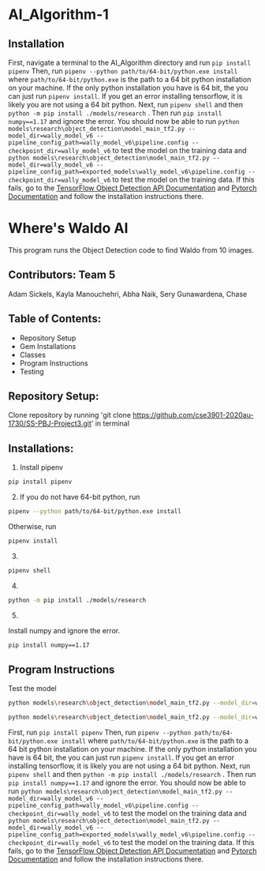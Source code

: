 # AI_Algorithm-1
## Installation
First, navigate a terminal to the AI_Algorithm directory and run `pip install pipenv`
Then, run `pipenv --python path/to/64-bit/python.exe install` where `path/to/64-bit/python.exe` is the path to a 64 bit python installation on your machine. If the only python installation you have is 64 bit, the you can just run `pipenv install`.
If you get an error installing tensorflow, it is likely you are not using a 64 bit python.
Next, run `pipenv shell` and then `python -m pip install ./models/research` . Then run `pip install numpy==1.17` and ignore the error. You should now be able to run `python models\research\object_detection\model_main_tf2.py --model_dir=wally_model_v6 --pipeline_config_path=wally_model_v6\pipeline.config --checkpoint_dir=wally_model_v6` to test the model on the training data and `python models\research\object_detection\model_main_tf2.py --model_dir=wally_model_v6 --pipeline_config_path=exported_models\wally_model_v6\pipeline.config --checkpoint_dir=wally_model_v6` to test the model on the training data. 
If this fails, go to the [TensorFlow Object Detection API Documentation](https://tensorflow-object-detection-api-tutorial.readthedocs.io/en/latest/install.html) and [Pytorch Documentation](https://pytorch.org/get-started/locally/) and follow the installation instructions there.

# Where's Waldo AI 
This program runs the Object Detection code to find Waldo from 10 images. 

## Contributors: Team 5
Adam Sickels, Kayla Manouchehri, Abha Naik, Sery Gunawardena, Chase 

## Table of Contents:
- Repository Setup
- Gem Installations
- Classes
- Program Instructions 
- Testing

## Repository Setup:

Clone repository by running 'git clone https://github.com/cse3901-2020au-1730/SS-PBJ-Project3.git' in terminal

## Installations:

1. Install pipenv
```bash
pip install pipenv
```
2. If you do not have 64-bit python, run
```bash
pipenv --python path/to/64-bit/python.exe install
```

Otherwise, run
```bash
pipenv install
```
3. 
```bash
pipenv shell
```

4. 
```bash
python -m pip install ./models/research
```

5. 
Install numpy and ignore the error. 
```bash
pip install numpy==1.17
```

## Program Instructions

Test the model 
```bash
python models\research\object_detection\model_main_tf2.py --model_dir=wally_model_v6 --pipeline_config_path=wally_model_v6\pipeline.config --checkpoint_dir=wally_model_v6
```

```bash
python models\research\object_detection\model_main_tf2.py --model_dir=wally_model_v6 --pipeline_config_path=exported_models\wally_model_v6\pipeline.config --checkpoint_dir=wally_model_v6
```
First, run `pip install pipenv`
Then, run `pipenv --python path/to/64-bit/python.exe install` where `path/to/64-bit/python.exe` is the path to a 64 bit python installation on your machine. If the only python installation you have is 64 bit, the you can just run `pipenv install`.
If you get an error installing tensorflow, it is likely you are not using a 64 bit python.
Next, run `pipenv shell` and then `python -m pip install ./models/research` . Then run `pip install numpy==1.17` and ignore the error. You should now be able to run `python models\research\object_detection\model_main_tf2.py --model_dir=wally_model_v6 --pipeline_config_path=wally_model_v6\pipeline.config --checkpoint_dir=wally_model_v6` to test the model on the training data and `python models\research\object_detection\model_main_tf2.py --model_dir=wally_model_v6 --pipeline_config_path=exported_models\wally_model_v6\pipeline.config --checkpoint_dir=wally_model_v6` to test the model on the training data. 
If this fails, go to the [TensorFlow Object Detection API Documentation](https://tensorflow-object-detection-api-tutorial.readthedocs.io/en/latest/install.html) and [Pytorch Documentation](https://pytorch.org/get-started/locally/) and follow the installation instructions there.



